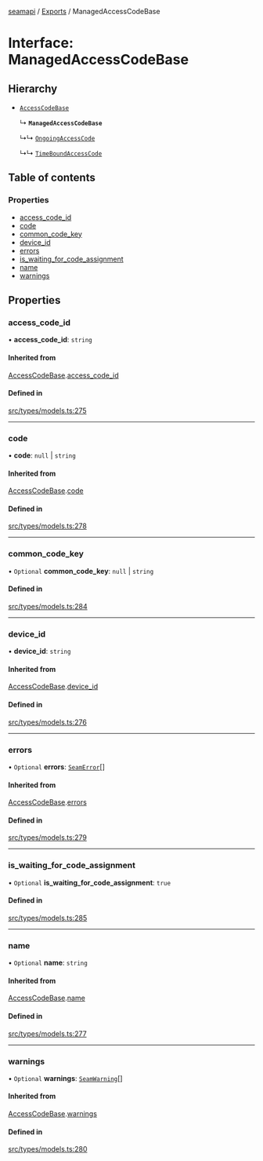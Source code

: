 [seamapi](../README.md) / [Exports](../modules.md) / ManagedAccessCodeBase

# Interface: ManagedAccessCodeBase

## Hierarchy

- [`AccessCodeBase`](AccessCodeBase.md)

  ↳ **`ManagedAccessCodeBase`**

  ↳↳ [`OngoingAccessCode`](OngoingAccessCode.md)

  ↳↳ [`TimeBoundAccessCode`](TimeBoundAccessCode.md)

## Table of contents

### Properties

- [access\_code\_id](ManagedAccessCodeBase.md#access_code_id)
- [code](ManagedAccessCodeBase.md#code)
- [common\_code\_key](ManagedAccessCodeBase.md#common_code_key)
- [device\_id](ManagedAccessCodeBase.md#device_id)
- [errors](ManagedAccessCodeBase.md#errors)
- [is\_waiting\_for\_code\_assignment](ManagedAccessCodeBase.md#is_waiting_for_code_assignment)
- [name](ManagedAccessCodeBase.md#name)
- [warnings](ManagedAccessCodeBase.md#warnings)

## Properties

### access\_code\_id

• **access\_code\_id**: `string`

#### Inherited from

[AccessCodeBase](AccessCodeBase.md).[access_code_id](AccessCodeBase.md#access_code_id)

#### Defined in

[src/types/models.ts:275](https://github.com/seamapi/javascript/blob/main/src/types/models.ts#L275)

___

### code

• **code**: ``null`` \| `string`

#### Inherited from

[AccessCodeBase](AccessCodeBase.md).[code](AccessCodeBase.md#code)

#### Defined in

[src/types/models.ts:278](https://github.com/seamapi/javascript/blob/main/src/types/models.ts#L278)

___

### common\_code\_key

• `Optional` **common\_code\_key**: ``null`` \| `string`

#### Defined in

[src/types/models.ts:284](https://github.com/seamapi/javascript/blob/main/src/types/models.ts#L284)

___

### device\_id

• **device\_id**: `string`

#### Inherited from

[AccessCodeBase](AccessCodeBase.md).[device_id](AccessCodeBase.md#device_id)

#### Defined in

[src/types/models.ts:276](https://github.com/seamapi/javascript/blob/main/src/types/models.ts#L276)

___

### errors

• `Optional` **errors**: [`SeamError`](SeamError.md)[]

#### Inherited from

[AccessCodeBase](AccessCodeBase.md).[errors](AccessCodeBase.md#errors)

#### Defined in

[src/types/models.ts:279](https://github.com/seamapi/javascript/blob/main/src/types/models.ts#L279)

___

### is\_waiting\_for\_code\_assignment

• `Optional` **is\_waiting\_for\_code\_assignment**: ``true``

#### Defined in

[src/types/models.ts:285](https://github.com/seamapi/javascript/blob/main/src/types/models.ts#L285)

___

### name

• `Optional` **name**: `string`

#### Inherited from

[AccessCodeBase](AccessCodeBase.md).[name](AccessCodeBase.md#name)

#### Defined in

[src/types/models.ts:277](https://github.com/seamapi/javascript/blob/main/src/types/models.ts#L277)

___

### warnings

• `Optional` **warnings**: [`SeamWarning`](SeamWarning.md)[]

#### Inherited from

[AccessCodeBase](AccessCodeBase.md).[warnings](AccessCodeBase.md#warnings)

#### Defined in

[src/types/models.ts:280](https://github.com/seamapi/javascript/blob/main/src/types/models.ts#L280)
